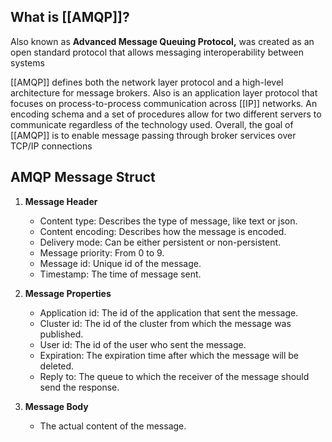 ## What is [[AMQP]]?

Also known as **Advanced Message Queuing Protocol,** was created as an open standard protocol that allows messaging interoperability between systems

[[AMQP]] defines both the network layer protocol and a high-level architecture for message brokers. Also is an application layer protocol that focuses on process-to-process communication across [[IP]] networks. An encoding schema and a set of procedures allow for two different servers to communicate regardless of the technology used. Overall, the goal of [[AMQP]] is to enable message passing through broker services over TCP/IP connections

## AMQP Message Struct

1. **Message Header**
   - Content type: Describes the type of message, like text or json.
   - Content encoding: Describes how the message is encoded.
   - Delivery mode: Can be either persistent or non-persistent.
   - Message priority: From 0 to 9.
   - Message id: Unique id of the message.
   - Timestamp: The time of message sent.

2. **Message Properties**
   - Application id: The id of the application that sent the message.
   - Cluster id: The id of the cluster from which the message was published.
   - User id: The id of the user who sent the message.
   - Expiration: The expiration time after which the message will be deleted.
   - Reply to: The queue to which the receiver of the message should send the response.

3. **Message Body**
   - The actual content of the message.

